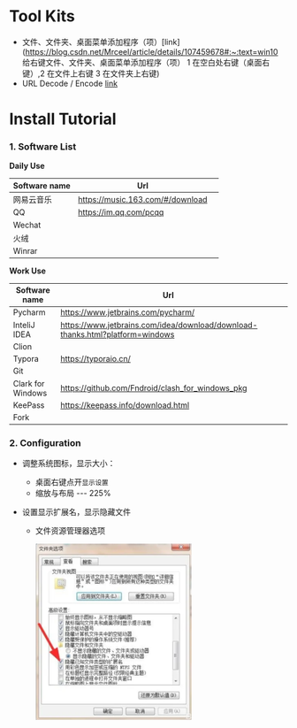 # Tool Kits

- 文件、文件夹、桌面菜单添加程序（项）[link](https://blog.csdn.net/Mrceel/article/details/107459678#:~:text=win10 给右键文件、文件夹、桌面菜单添加程序（项） 1 在空白处右键（桌面右键）,2 在文件上右键 3 在文件夹上右键)
- URL Decode / Encode [link](https://www.urldecoder.io/)



# Install Tutorial

### 1. Software List

 **Daily Use**

| Software name | Url                              |      |
| ------------- | -------------------------------- | ---- |
| 网易云音乐    | https://music.163.com/#/download |      |
| QQ            | https://im.qq.com/pcqq           |      |
| Wechat        |                                  |      |
| 火绒          |                                  |      |
| Winrar        |                                  |      |

**Work Use**

| Software name     | Url                                                          |      |
| ----------------- | ------------------------------------------------------------ | ---- |
| Pycharm           | https://www.jetbrains.com/pycharm/                           |      |
| InteliJ IDEA      | https://www.jetbrains.com/idea/download/download-thanks.html?platform=windows |      |
| Clion             |                                                              |      |
| Typora            | https://typoraio.cn/                                         |      |
| Git               |                                                              |      |
| Clark for Windows | https://github.com/Fndroid/clash_for_windows_pkg             |      |
| KeePass           | https://keepass.info/download.html                           |      |
| Fork              |                                                              |      |



### 2. Configuration

- 调整系统图标，显示大小：
  - 桌面右键点开`显示设置`
  - 缩放与布局 --- 225%
  
- 设置显示扩展名，显示隐藏文件
  - 文件资源管理器选项
  
    <img src="./Notepic/image-20221016115217504.png" alt="image-20221016115217504" style="zoom: 33%;" />